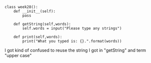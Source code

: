 ```
class week28():
    def __init__(self):
        pass

    def getString(self,words):
        self.words = input("Please type any strings")

    def print(self,words):
        print("What you typed is: {}.".format(words))
 ```
 I got kind of confused to reuse the string I got in "getString" and term "upper case"
